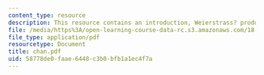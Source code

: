 ```yaml
---
content_type: resource
description: This resource contains an introduction, Weierstrass? product formula.
file: /media/https%3A/open-learning-course-data-rc.s3.amazonaws.com/18-104-seminar-in-analysis-applications-to-number-theory-fall-2006/58778de0faae6448c3b0bfb1a1ec4f7a_chan.pdf
file_type: application/pdf
resourcetype: Document
title: chan.pdf
uid: 58778de0-faae-6448-c3b0-bfb1a1ec4f7a
---
```

